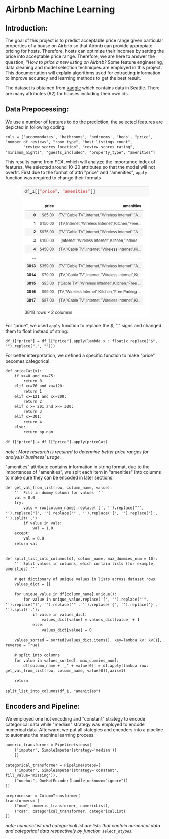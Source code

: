 # Airbnb Machine Learning
## Introduction:
The goal of this project is to predict acceptable price range given particular properties of a house on Airbnb so that Airbnb can provide appropiate pricing for hosts. Therefore, hosts can optimize their incomes by setting the price into acceptable price range. Therefore, we are here to answer the question, *"How to price a new listing on Airbnb?* Some feature engineering, data cleaning and model selection techniques are employed in this project. This documentation will explain algorithms used for extracting information to improve accuracy and learning methods to get the best result.

The dataset is obtained from <a href="https://www.kaggle.com/airbnb/seattle">kaggle</a> which contains data in Seattle. There are many attributes (92) for houses including their own ids. 

## Data Prepocessing:
We use a number of features to do the prediction, the selected features are depicted in following coding:
```
cols = ['accommodates', 'bathrooms', 'bedrooms', 'beds', "price", "number_of_reviews", "room_type", "host_listings_count", 
        "review_scores_location", "review_scores_rating", "minimum_nights", "guests_included", "property_type", "amenities"]
```
This results came from *PCA*, which will analyze the importance index of features. We selected around 10-20 attributes so that the model will not overfit. First due to the format of attri "price" and "amenities", ```apply``` function was required to change their formats.

<p align="center"><img  src="./image/1.png" alt="price and amenities" width="400"/></p>

For "price", we used ```apply``` function to replace the *$*, "," signs and changed them to float instead of string:
```
df_1["price"] = df_1["price"].apply(lambda x : float(x.replace("$", "").replace(",", "")))
```
For better interpretation, we defined a specific function to make "price" becomes categorical.
```
def priceCat(x):
    if x>=0 and x<=75:
        return 0
    elif x>=76 and x<=120:
        return 1
    elif x>=121 and x<=200:
        return 2
    elif x >= 201 and x<= 300:
        return 3
    elif x>=301:
        return 4
    else:
        return np.nan
    
df_1["price"] = df_1["price"].apply(priceCat)
```
*note : More research is required to determine better price ranges for analysis/ business' usage.*

"amenities" attribute contains information in string format, due to the importances of "amenities", we split each item in "amenities" into columns to make sure they
can be encoded in later sections:
```
def get_val_from_list(row, column_name, value):
    ''' Fill in dummy column for values '''
    val = 0.0
    try:
        vals = row[column_name].replace('[', '').replace("'", '').replace("]", '').replace('"', '').replace('{', '').replace('}', '').split(',')
        if value in vals:
            val = 1.0
    except:
        val = 0.0
    return val


def split_list_into_columns(df, column_name, max_dummies_num = 10):
    ''' Split values in columns, which contain lists (for example, amenities) '''

    # get dictionary of unique values in lists across dataset rows
    values_dict = {}

    for unique_value in df[column_name].unique(): 
        for value in unique_value.replace('[', '').replace("'", '').replace("]", '').replace('"', '').replace('{', '').replace('}', '').split(','):
            if value in values_dict:
                values_dict[value] = values_dict[value] + 1
            else:
                values_dict[value] = 0

    values_sorted = sorted(values_dict.items(), key=lambda kv: kv[1], reverse = True)

    # split into columns
    for value in values_sorted[: max_dummies_num]:
        df[column_name + '_' + value[0]] = df.apply(lambda row: get_val_from_list(row, column_name, value[0]),axis=1)

    return

split_list_into_columns(df_1, "amenities")
```

## Encoders and Pipeline:
We employed one hot encoding and "constant" strategy to encode categorical data while "median" strategy was employed to encode numerical data. Afterward, we put all stategies and encoders into a pipeline to automate the machine learning process.

```
numeric_transformer = Pipeline(steps=[
    ('imputer', SimpleImputer(strategy='median'))
    ])

categorical_transformer = Pipeline(steps=[
    ('imputer', SimpleImputer(strategy='constant', fill_value='missing')),
    ("onehot", OneHotEncoder(handle_unknown="ignore"))
])

preprocessor = ColumnTransformer(
transformers= [
    ("num", numeric_transformer, numericList),
    ("cat", categorical_transformer, categoricalList)
])
```
*note: numericList and categoricalList are lists that contain numerical data and categorical data respectively by function ```select_dtypes```.*
